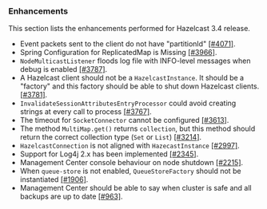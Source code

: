 
### Enhancements

This section lists the enhancements performed for Hazelcast 3.4 release.

- Event packets sent to the client do not have "partitionId" [[#4071]](https://github.com/hazelcast/hazelcast/issues/4071).
- Spring Configuration for ReplicatedMap is Missing [[#3966]](https://github.com/hazelcast/hazelcast/issues/3966).
- `NodeMulticastListener` floods log file with INFO-level messages when debug is enabled [[#3787]](https://github.com/hazelcast/hazelcast/issues/3787).
- A Hazelcast client should not be a `HazelcastInstance`. It should be a "factory" and this factory should be able to shut down Hazelcast clients. [[#3781]](https://github.com/hazelcast/hazelcast/issues/3781).
- `InvalidateSessionAttributesEntryProcessor` could avoid creating strings at every call to process [[#3767]](https://github.com/hazelcast/hazelcast/issues/3767).
- The timeout for `SocketConnector` cannot be configured [[#3613]](https://github.com/hazelcast/hazelcast/issues/3613).
- The method `MultiMap.get()` returns `collection`, but this method should return the correct collection type (`Set` or `List`) [[#3214]](https://github.com/hazelcast/hazelcast/issues/3214).
- `HazelcastConnection` is not aligned with `HazecastInstance` [[#2997]](https://github.com/hazelcast/hazelcast/issues/2997).
- Support for Log4j 2.x has been implemented [[#2345]](https://github.com/hazelcast/hazelcast/issues/2345).
- Management Center console behaviour on node shutdown [[#2215]](https://github.com/hazelcast/hazelcast/issues/2215).
- When `queue-store` is not enabled, `QueueStoreFactory` should not be instantiated [[#1906]](https://github.com/hazelcast/hazelcast/issues/1906).
- Management Center should be able to say when cluster is safe and all backups are up to date [[#963]](https://github.com/hazelcast/hazelcast/issues/963).

